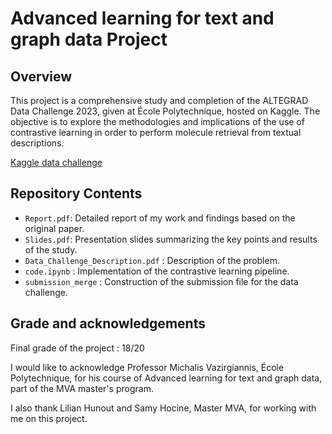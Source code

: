 # Advanced learning for text and graph data Project

## Overview

This project is a comprehensive study and completion of the ALTEGRAD Data Challenge 2023, given at École Polytechnique, hosted on Kaggle. The objective is to explore the methodologies and implications of the use of contrastive learning in order to perform molecule retrieval from textual descriptions.

[Kaggle data challenge](https://www.kaggle.com/competitions/altegrad-2023-data-challenge/overview)

## Repository Contents

- `Report.pdf`: Detailed report of my work and findings based on the original paper.
- `Slides.pdf`: Presentation slides summarizing the key points and results of the study.
- `Data_Challenge_Description.pdf` : Description of the problem.
- `code.ipynb` : Implementation of the contrastive learning pipeline.
- `submission_merge` : Construction of the submission file for the data challenge.

## Grade and acknowledgements

Final grade of the project : 18/20

I would like to acknowledge Professor Michalis Vazirgiannis, École Polytechnique, for his course of Advanced learning for text and graph data, part of the MVA master's program.

I also thank Lilian Hunout and Samy Hocine, Master MVA, for working with me on this project.
